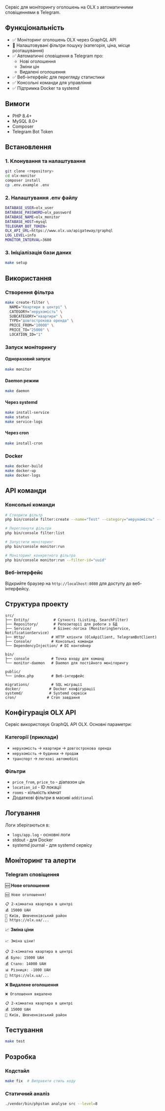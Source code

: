 Сервіс для моніторингу оголошень на OLX з автоматичними сповіщеннями в Telegram.

## Функціональність

- ✅ Моніторинг оголошень OLX через GraphQL API
- 🚫 Налаштовувані фільтри пошуку (категорія, ціна, місце розташування)
- ✅ Автоматичні сповіщення в Telegram про:
    - Нові оголошення
    - Зміни цін
    - Видалені оголошення
- ✅ Веб-інтерфейс для перегляду статистики
- ✅ Консольні команди для управління
- ✅ Підтримка Docker та systemd

## Вимоги

- PHP 8.4+
- MySQL 8.0+
- Composer
- Telegram Bot Token

## Встановлення

### 1. Клонування та налаштування

```bash
git clone <repository>
cd olx-monitor
composer install
cp .env.example .env
```

### 2. Налаштування .env файлу

```bash
DATABASE_USER=olx_user
DATABASE_PASSWORD=olx_password
DATABASE_NAME=olx_monitor
DATABASE_HOST=mysql
TELEGRAM_BOT_TOKEN=
OLX_API_URL=https://www.olx.ua/apigateway/graphql
LOG_LEVEL=info
MONITOR_INTERVAL=3600
```

### 3. Ініціалізація бази даних

```bash
make setup
```

## Використання

### Створення фільтра

```bash
make create-filter \
  NAME="Квартири в центрі" \
  CATEGORY="нерухомість" \
  SUBCATEGORY="квартири" \
  TYPE="довгострокова оренда" \
  PRICE_FROM="10000" \
  PRICE_TO="25000" \
  LOCATION_ID="1"
```

### Запуск моніторингу

#### Одноразовий запуск
```bash
make monitor
```

#### Daemon режим
```bash
make daemon
```

#### Через systemd
```bash
make install-service
make status
make service-logs
```

#### Через cron
```bash
make install-cron
```

### Docker

```bash
make docker-build
make docker-up
make docker-logs
```

## API команди

### Консольні команди

```bash
# Створити фільтр
php bin/console filter:create --name="Test" --category="нерухомість" --subcategory="квартири" --type="оренда"

# Переглянути фільтри
php bin/console filter:list

# Запустити моніторинг
php bin/console monitor:run

# Моніторинг конкретного фільтра
php bin/console monitor:run --filter-id="uuid"
```

### Веб-інтерфейс

Відкрийте браузер на `http://localhost:8080` для доступу до веб-інтерфейсу.

## Структура проекту

```
src/
├── Entity/           # Сутності (Listing, SearchFilter)
├── Repository/       # Репозиторії для роботи з БД
├── Service/          # Бізнес-логіка (MonitoringService, NotificationService)
├── Http/            # HTTP клієнти (OlxApiClient, TelegramBotClient)
├── Console/         # Консольні команди
└── DependencyInjection/ # DI контейнер

bin/
├── console          # Точка входу для команд
└── monitor-daemon   # Daemon для постійного моніторингу

public/
└── index.php        # Веб-інтерфейс

migrations/          # SQL міграції
docker/             # Docker конфігурації
systemd/            # Systemd сервіси
cron/              # Cron завдання
```

## Конфігурація OLX API

Сервіс використовує GraphQL API OLX. Основні параметри:

### Категорії (приклади)
- `нерухомість` → `квартири` → `довгострокова оренда`
- `нерухомість` → `будинки` → `продаж`
- `транспорт` → `легкові автомобілі`

### Фільтри
- `price_from`, `price_to` - діапазон цін
- `location_id` - ID локації
- `rooms` - кількість кімнат
- Додаткові фільтри в масиві `additional`

## Логування

Логи зберігаються в:
- `logs/app.log` - основні логи
- stdout - для Docker
- systemd journal - для systemd сервісу

## Моніторинг та алерти

### Telegram сповіщення

🆕 **Нове оголошення**
```
🆕 Нове оголошення!

📋 2-кімнатна квартира в центрі
💰 15000 UAH
📍 Київ, Шевченківський район
🔗 https://olx.ua/...
```

📈 **Зміна ціни**
```
📈 Зміна ціни!

📋 2-кімнатна квартира в центрі
💰 Було: 15000 UAH
💰 Стало: 14000 UAH
📊 Різниця: -1000 UAH
🔗 https://olx.ua/...
```

❌ **Видалене оголошення**
```
❌ Оголошення видалено

📋 2-кімнатна квартира в центрі
💰 15000 UAH
📍 Київ, Шевченківський район
```

## Тестування

```bash
make test
```

## Розробка

### Кодстайл
```bash
make fix  # Виправити стиль коду
```

### Статичний аналіз
```bash
./vendor/bin/phpstan analyse src --level=8
```
